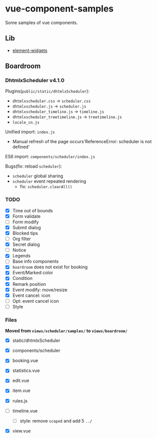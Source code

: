 # vue-component-samples

Some samples of vue components.

## Lib

- [element-widgets](https://github.com/THRAEX-70/element-widgets)

## Boardroom

### DhtmlxScheduler v4.1.0

Plugins(`public/static/dhtmlxScheduler`):

- `dhtmlxscheduler.css` -> `scheduler.css`
- `dhtmlxscheduler.js` -> `scheduler.js`
- `dhtmlxscheduler_timeline.js` -> `timeline.js`
- `dhtmlxscheduler_treetimeline.js` -> `treetimeline.js`
- `locale_cn.js`

Unified import: `index.js`
  - Manual refresh of the page occurs'ReferenceError: scheduler is not defined'

ES6 import: `components/scheduler/index.js`

Bugs(fix: reload `scheduler`):
- `scheduler` global sharing
- `scheduler` event repeated rendering
  - fix: `scheduler.clearAll()`

### TODO

- [X] Time out of bounds
- [X] Form validate
- [ ] Form modify
- [X] Submit dialog
- [X] Blocked tips
- [ ] Org filter
- [X] Secret dialog
- [ ] Notice
- [X] Legends
- [ ] Base info components
- [X] `boardroom` does not exist for booking
- [X] Event/Marked color
- [X] Condition
- [X] Remark position
- [X] Event modify: move/resize
- [X] Event cancel: icon
- [ ] Opt: event cancel icon
- [ ] Style

### Files

**Moved from `views/scheduler/samples/` to `views/boardroom/`**

- [X] static/dhtmlxScheduler
- [X] components/scheduler

- [X] booking.vue
- [X] statistics.vue

- [X] edit.vue
- [X] item.vue
- [X] rules.js
- [ ] timeline.vue
  - [ ] style: remove `scoped` and add 5 `../`
- [X] view.vue

